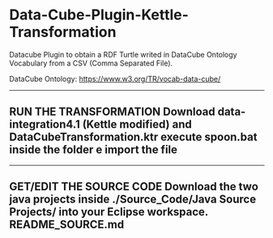 # Data-Cube-Plugin-Kettle-Transformation
Datacube Plugin to obtain a RDF Turtle writed in DataCube Ontology Vocabulary from a CSV (Comma Separated File).

DataCube Ontology: https://www.w3.org/TR/vocab-data-cube/

----
RUN THE TRANSFORMATION
Download data-integration4.1 (Kettle modified) and DataCubeTransformation.ktr execute spoon.bat inside the folder e import the file
----	

---
GET/EDIT THE SOURCE CODE 
Download the two java projects inside ./Source_Code/Java Source Projects/ into your Eclipse workspace. README_SOURCE.md
---
